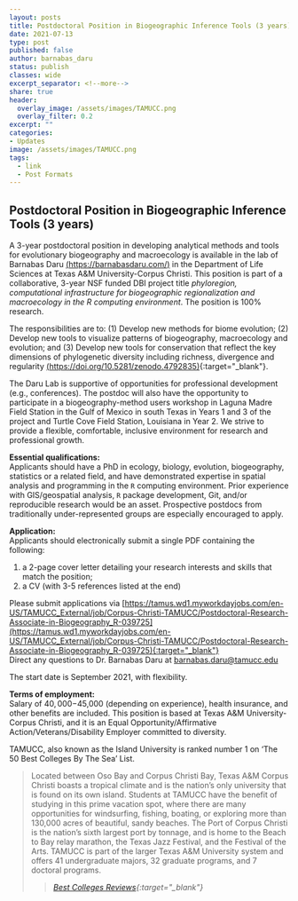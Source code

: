 ```yaml
---
layout: posts
title: Postdoctoral Position in Biogeographic Inference Tools (3 years)
date: 2021-07-13
type: post
published: false
author: barnabas_daru
status: publish
classes: wide
excerpt_separator: <!--more-->
share: true
header:
  overlay_image: /assets/images/TAMUCC.png
  overlay_filter: 0.2
excerpt: ""
categories:
- Updates
image: /assets/images/TAMUCC.png
tags:
  - link
  - Post Formats
---
```


## Postdoctoral Position in Biogeographic Inference Tools (3 years)

A 3-year postdoctoral position in developing analytical methods and tools for evolutionary biogeography and macroecology is available in the lab of Barnabas Daru [(https://barnabasdaru.com/)](https://barnabasdaru.com/) in the Department of Life Sciences at Texas A&M University-Corpus Christi. This position is part of a collaborative, 3-year NSF funded DBI project title *phyloregion, computational infrastructure for biogeographic regionalization and macroecology in the R computing environment*. The position is 100% research. 

<!--more-->

The responsibilities are to: (1) Develop new methods for biome evolution; (2) Develop new tools to visualize patterns of biogeography, macroecology and evolution; and (3) Develop new tools for conservation that reflect the key dimensions of phylogenetic diversity including richness, divergence and regularity [(https://doi.org/10.5281/zenodo.4792835)](https://doi.org/10.5281/zenodo.4792835){:target="_blank"}.

The Daru Lab is supportive of opportunities for professional development (e.g., conferences).
The postdoc will also have the opportunity to participate in a biogeography-method users workshop in Laguna Madre Field Station in the Gulf of Mexico in south Texas in Years 1 and 3 of the project and Turtle Cove Field Station, Louisiana in Year 2. We strive to provide a flexible, comfortable, inclusive environment for research and professional growth.

**Essential qualifications:**  
Applicants should have a PhD in ecology, biology, evolution, biogeography, statistics or a related field, and have demonstrated expertise in spatial analysis and programming in the `R` computing environment. Prior experience with GIS/geospatial analysis, `R` package development, Git, and/or reproducible research would be an asset. Prospective postdocs from traditionally under-represented groups are especially encouraged to apply. 

**Application:**  
Applicants should electronically submit a single PDF containing the following:
1. a 2-page cover letter detailing your research interests and skills that match the position;  
2. a CV (with 3-5 references listed at the end)

Please submit applications via [https://tamus.wd1.myworkdayjobs.com/en-US/TAMUCC_External/job/Corpus-Christi-TAMUCC/Postdoctoral-Research-Associate-in-Biogeography_R-039725](https://tamus.wd1.myworkdayjobs.com/en-US/TAMUCC_External/job/Corpus-Christi-TAMUCC/Postdoctoral-Research-Associate-in-Biogeography_R-039725){:target="_blank"}   
Direct any questions to Dr. Barnabas Daru at [barnabas.daru@tamucc.edu](mailto:barnabas.daru@tamucc.edu)

The start date is September 2021, with flexibility.

**Terms of employment:**  
Salary of $40,000-$45,000 (depending on experience), health insurance, and other benefits are included.  This position is based at Texas A&M University-Corpus Christi, and it is an Equal Opportunity/Affirmative Action/Veterans/Disability Employer committed to diversity.

TAMUCC, also known as the Island University is ranked number 1 on ‘The 50 Best Colleges By The Sea’ List.

> Located between Oso Bay and Corpus Christi Bay, Texas A&M Corpus Christi boasts a tropical climate and is the nation’s only university that is found on its own island. Students at TAMUCC have the benefit of studying in this prime vacation spot, where there are many opportunities for windsurfing, fishing, boating, or exploring more than 130,000 acres of beautiful, sandy beaches. The Port of Corpus Christi is the nation’s sixth largest port by tonnage, and is home to the Beach to Bay relay marathon, the Texas Jazz Festival, and the Festival of the Arts. TAMUCC is part of the larger Texas A&M University system and offers 41 undergraduate majors, 32 graduate programs, and 7 doctoral programs. 
>
>> <cite>[Best Colleges Reviews](https://www.bestcollegereviews.org/colleges-by-the-sea/){:target="_blank"}</cite>

